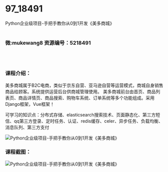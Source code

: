 # 97_18491
Python企业级项目-手把手教你从0到1开发《美多商城》
<br/></br>
<h3>微:mukewang8 资源编号：5218491</h3>
<br/></br>
<h3>课程介绍：</h3>
<p>美多商城属于B2C电商，类似于京东自营、亚马逊自营等运营模式，商城自身销售商品给顾客。系统提供运营后台供商城管理使用。 美多商城前台由首页、商品列表页、商品详情页、商品搜索、购物车系统、订单系统等多个功能组成。采用Django框架，Vue框架！</p>
<p>可学习的知识点：分布式存储、elasticsearch搜索技术、页面静态化、第三方短信、qq第三方登录、定时任务、认证、redis缓存、celer、异步任务、负载均衡、消息队列、第三方支付</p>
<p><img src="https://www.ko996.com/wp-content/uploads/img/2021/02/1-58-300x121.png" alt="Python企业级项目-手把手教你从0到1开发《美多商城》"></p>
<div class="info-desc">
<h3>课程截图：</h3>
<p><img src="https://www.ko996.com/wp-content/uploads/img/2021/02/2-62.png" alt="Python企业级项目-手把手教你从0到1开发《美多商城》"></p>


			
</div>
